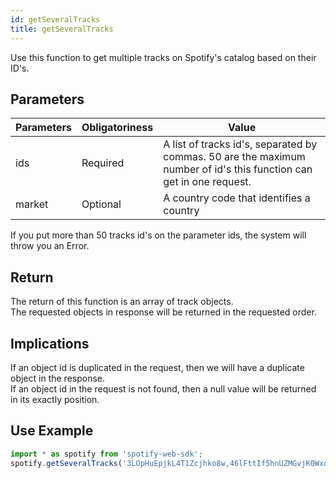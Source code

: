 ```yaml
---
id: getSeveralTracks
title: getSeveralTracks
---
```


Use this function to get multiple tracks on Spotify's catalog based on their ID's.

## Parameters

Parameters | Obligatoriness | Value
-----------|----------------|-------
ids        | Required       | A list of tracks id's, separated by commas. 50 are the maximum number of id's this function can get in one request.
market     | Optional       | A country code that identifies a country

If you put more than 50 tracks id's on the parameter ids, the system will throw you an Error.

## Return

The return of this function is an array of track objects.  
The requested objects in response will be returned in the requested order.

## Implications

If an object id is duplicated in the request, then we will have a duplicate object in the response.  
If an object id in the request is not found, then a null value will be returned in its exactly position.

## Use Example

```javascript
import * as spotify from 'spotify-web-sdk';
spotify.getSeveralTracks('3LOpHuEpjkL4T1Zcjhko8w,46lFttIf5hnUZMGvjK0Wxo,1FlYPPzFJUNh3KRE36pYbe,1Dp7JGFNjvg8Nk0CtMCcnr,4y5bvROuBDPr5fuwXbIBZR,61UQzeiIluhpzpMdY4ag3q,5ahNnBifspeXOi1sMbiXHT');
```

